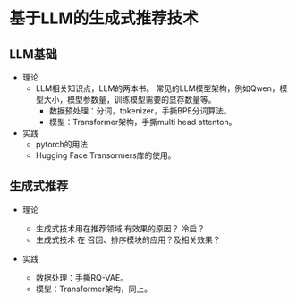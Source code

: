 
# 基于LLM的生成式推荐技术
## LLM基础
- 理论 
  - LLM相关知识点，LLM的两本书。 常见的LLM模型架构，例如Qwen，模型大小，模型参数量，训练模型需要的显存数量等。
    - 数据预处理：分词，tokenizer，手撕BPE分词算法。
    - 模型：Transformer架构，手撕multi head attenton。 
- 实践
  - pytorch的用法
  - Hugging Face Transormers库的使用。  

## 生成式推荐
- 理论
  - 生成式技术用在推荐领域 有效果的原因？ 冷启？
  - 生成式技术 在 召回、排序模块的应用？及相关效果？

- 实践
  - 数据处理：手撕RQ-VAE。
  - 模型：Transformer架构，同上。  

  
